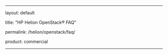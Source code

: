 <!--UNDER REVISION-->

<!--UNDER REVISION-->
---
<!--UNDER REVISION-->
layout: default
<!--UNDER REVISION-->
title: "HP Helion OpenStack&#174; FAQ"
<!--UNDER REVISION-->
permalink: /helion/openstack/faq/
<!--UNDER REVISION-->
product: commercial
<!--UNDER REVISION-->

<!--UNDER REVISION-->
---
<!--UNDER REVISION-->

<!--UNDER REVISION-->

<!--UNDER REVISION-->

<!--UNDER REVISION-->

<!--UNDER REVISION-->

